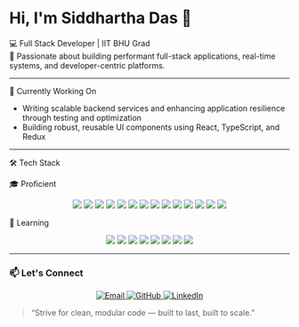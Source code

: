 # Hi, I'm Siddhartha Das 👋  
💻 Full Stack Developer | IIT BHU Grad  
🚀 Passionate about building performant full-stack applications, real-time systems, and developer-centric platforms.

---

🧠 Currently Working On     
- Writing scalable backend services and enhancing application resilience through testing and optimization
- Building robust, reusable UI components using React, TypeScript, and Redux
  
---

🛠️ Tech Stack

🎓 Proficient

<p align="center"> <!-- Languages -->
<img src="https://img.shields.io/badge/C-00599C?style=for-the-badge&logo=c&logoColor=white" />
<img src="https://img.shields.io/badge/C++-00599C?style=for-the-badge&logo=c%2B%2B&logoColor=white" />
<img src="https://img.shields.io/badge/JavaScript-F7DF1E?style=for-the-badge&logo=javascript&logoColor=black" />
<img src="https://img.shields.io/badge/TypeScript-007ACC?style=for-the-badge&logo=typescript&logoColor=white" />
<img src="https://img.shields.io/badge/React-20232A?style=for-the-badge&logo=react&logoColor=61DAFB" />
<img src="https://img.shields.io/badge/Redux_Toolkit-764ABC?style=for-the-badge&logo=redux&logoColor=white" />
<img src="https://img.shields.io/badge/Tailwind_CSS-38B2AC?style=for-the-badge&logo=tailwind-css&logoColor=white" />
<img src="https://img.shields.io/badge/Node.js-339933?style=for-the-badge&logo=nodedotjs&logoColor=white" />
<img src="https://img.shields.io/badge/Express.js-000000?style=for-the-badge&logo=express&logoColor=white" />
<img src="https://img.shields.io/badge/WebSockets-010101?style=for-the-badge&logo=websocket&logoColor=white" />
<img src="https://img.shields.io/badge/MongoDB-4EA94B?style=for-the-badge&logo=mongodb&logoColor=white" />
<img src="https://img.shields.io/badge/PostgreSQL-316192?style=for-the-badge&logo=postgresql&logoColor=white" />
<img src="https://img.shields.io/badge/Prisma-2D3748?style=for-the-badge&logo=prisma&logoColor=white" />
<img src="https://img.shields.io/badge/Git-F05032?style=for-the-badge&logo=git&logoColor=white" />
</p>

📝 Learning
<p align="center"> <!-- Languages -->
<img src="https://img.shields.io/badge/Java-007396?style=for-the-badge&logo=java&logoColor=white" />
<img src="https://img.shields.io/badge/Spring_Boot-6DB33F?style=for-the-badge&logo=spring-boot&logoColor=white" />
<img src="https://img.shields.io/badge/Microservices-FF6F61?style=for-the-badge&logo=microgen&logoColor=white" />
<img src="https://img.shields.io/badge/Multithreading-4B0082?style=for-the-badge&logoColor=white" />
<img src="https://img.shields.io/badge/Jest-C21325?style=for-the-badge&logo=jest&logoColor=white" />
<img src="https://img.shields.io/badge/Testing_Library-E33332?style=for-the-badge&logo=testing-library&logoColor=white" />
<img src="https://img.shields.io/badge/Kafka-231F20?style=for-the-badge&logo=apache-kafka&logoColor=white" />
<img src="https://img.shields.io/badge/NATS-264653?style=for-the-badge&logo=nats.io&logoColor=white" />
</p>


 
---

### 📫 Let's Connect

<p align="center">
  <a href="mailto:siddhartha.das.iit.bhu@gmail.com" title="Email Me">
    <img src="https://img.shields.io/badge/Email-%23D14836.svg?&style=for-the-badge&logo=gmail&logoColor=white" alt="Email" />
  </a>
  <a href="https://github.com/PERFECT047" target="_blank" title="GitHub Profile">
    <img src="https://img.shields.io/badge/GitHub-181717?style=for-the-badge&logo=github&logoColor=white" alt="GitHub" />
  </a>
  <a href="https://www.linkedin.com/in/siddhartha-das-965a461a4/" target="_blank" title="LinkedIn Profile">
    <img src="https://img.shields.io/badge/LinkedIn-%230077B5.svg?&style=for-the-badge&logo=linkedin&logoColor=white" alt="LinkedIn" />
  </a>
</p>


> “Strive for clean, modular code — built to last, built to scale.”

